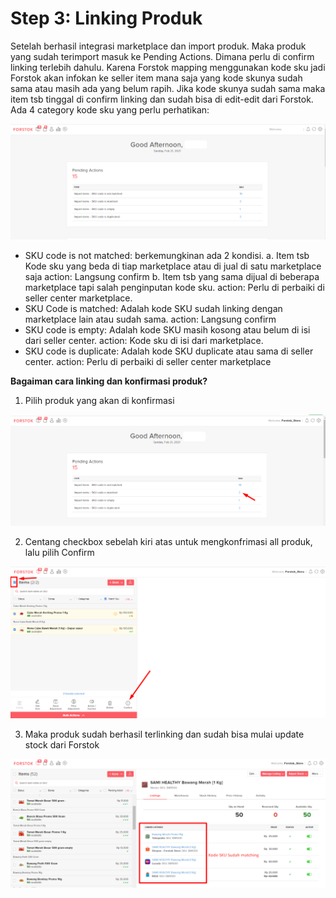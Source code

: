 # Step 3: Linking Produk

Setelah berhasil integrasi marketplace dan import produk. Maka produk yang sudah terimport masuk ke Pending Actions. Dimana perlu di confirm linking terlebih dahulu. Karena Forstok mapping menggunakan kode sku jadi Forstok akan infokan ke seller item mana saja yang kode skunya sudah sama atau masih ada yang belum rapih. Jika kode skunya sudah sama maka item tsb tinggal di confirm linking dan sudah bisa di edit-edit dari Forstok. Ada 4 category kode sku yang perlu perhatikan:

![](../../.gitbook/assets/image%20%2873%29.png)

* SKU code is not matched: berkemungkinan ada 2 kondisi. a. Item tsb Kode sku yang beda di tiap marketplace atau di jual di satu marketplace saja action: Langsung confirm b. Item tsb yang sama dijual di beberapa marketplace tapi salah penginputan kode sku. action: Perlu di perbaiki di seller center marketplace.
* SKU Code is matched: Adalah kode SKU sudah linking dengan marketplace lain atau sudah sama. action: Langsung confirm
* SKU code is empty: Adalah kode SKU masih kosong atau belum di isi dari seller center. action: Kode sku di isi dari marketplace.
* SKU code is duplicate: Adalah  kode SKU duplicate atau sama di seller center. action: Perlu di perbaiki di seller center marketplace

**Bagaiman cara linking dan konfirmasi produk?**

1. Pilih produk yang akan di konfirmasi

![](../../.gitbook/assets/image%20%28281%29.png)

2. Centang checkbox sebelah kiri atas untuk mengkonfrimasi all produk, lalu pilih Confirm

![](../../.gitbook/assets/image%20%2830%29.png)

3. Maka produk sudah berhasil terlinking dan sudah bisa mulai update stock dari Forstok

![](../../.gitbook/assets/image%20%283%29.png)

